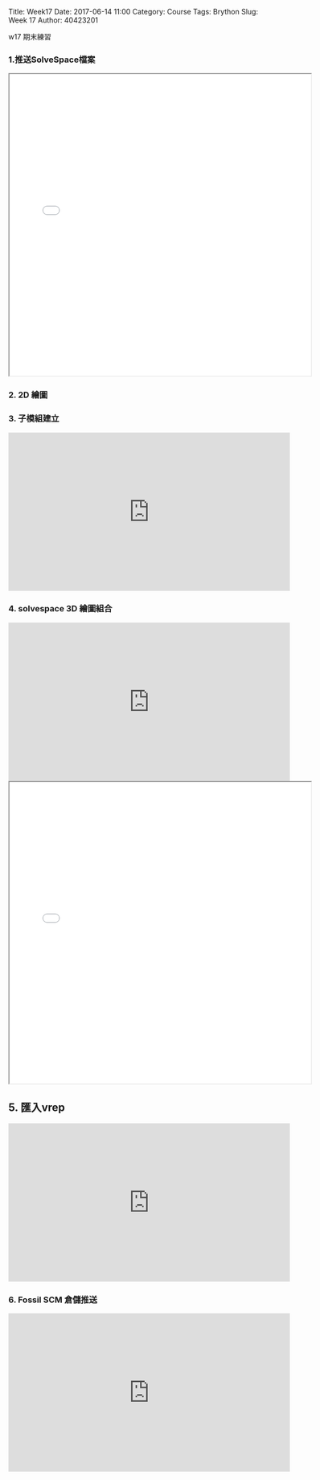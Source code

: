 Title: Week17
Date: 2017-06-14 11:00
Category: Course
Tags: Brython
Slug: Week 17
Author: 40423201



w17 期末練習

<!-- PELICAN_END_SUMMARY -->

<h3> 1.推送SolveSpace檔案</h3>

<iframe src="./../data/W17/40423201.html"width="600"height="600"></iframe>


<h3>2. 2D 繪圖</h3>


<!-- 導入 Brython 標準程式庫 -->
 <script src="../data/Brython-3.3.1/brython.js"></script>
<script src="../data/Brython-3.3.1/brython_stdlib.js"></script>
 
<!-- 啟動 Brython -->
<script>
window.onload=function(){
// 設定 data/py 為共用程式路徑
brython({debug:1, pythonpath:['./../data/py']});
}
</script>

<!-- 以下實際利用  Brython 繪圖-->
<canvas id="onegear2" width="800" height="600"></canvas>
<div id="onegear_div" width="800" height="20"></div>

<script type="text/python3">
from browser import document as doc
import math
# deg 為角度轉為徑度的轉換因子
deg = math.pi/180.
# 定義 Spur 類別
class Spur(object):
    def __init__(self, ctx):
        self.ctx = ctx
 
# 設定畫線參數 
    def create_line(self, x1, y1, x2, y2, width=3, fill="#f78a74"):
        self.ctx.beginPath()
        self.ctx.lineWidth = width
        self.ctx.moveTo(x1, y1)
        self.ctx.lineTo(x2, y2)
        self.ctx.strokeStyle = fill
        self.ctx.stroke()
    def create_line2(self, x1, y1, x2, y2, width=3, fill="#ef8f7c"):
        self.ctx.beginPath()
        self.ctx.lineWidth = width
        self.ctx.moveTo(x1, y1)
        self.ctx.lineTo(x2, y2)
        self.ctx.strokeStyle = fill
        self.ctx.stroke()
    def create_line3(self, x1, y1, x2, y2, width=3, fill="#798aea"):
        self.ctx.beginPath()
        self.ctx.lineWidth = width
        self.ctx.moveTo(x1, y1)
        self.ctx.lineTo(x2, y2)
        self.ctx.strokeStyle = fill
        self.ctx.stroke()
        

    def Gear(self, midx, midy, rp, n=20, pa=20, color="black"):
        
        rp = 250
        imax = 15
        m=2*rp/n
        a=m
        d=1.25*m
        ra=rp+a

        # self.create_line(起點X, 起點Y, 終點X, 終點Y)

        
        self.create_line2(384.1947976951, 169.1567173658, 489.3651263775, 331.3752774882)
        self.create_line2(203.7674751466, 343.7563406556, 247.9521167964, 520.7367176567)
        self.create_line2(247.9521167964, 520.7367176567, 354.7536604990, 409.9593670734)
        self.create_line2(435.3113763855, 357.7743666275, 551.4270504362,423.7243603515)
        self.create_line2(551.4270504362, 301.0651090795, 551.4270504362,423.7243603515)
        self.create_line3(0, 600, 692.2975863138,378.6920323223)
        self.create_line3(0, 600,692.2975863138,600)
        self.create_line2(384.1947976951,169.1567173658,272.2335233745,373.7767003923)
        self.create_line2(203.7674751466,343.7563406556,354.7536604990,409.9593670734)
        self.create_line2(435.3113763855,357.7743666275,551.4270504362,301.0651090795)

        if rd>rb:
            dr = (ra-rd)/imax
        else:
            dr=(ra-rb)/imax
        sigma=math.pi/(2*n)+math.tan(pa*deg)-pa*deg
        for j in range(-9, 10, +1):
            ang=-2.*j*math.pi/n+sigma
            ang2=2.*j*math.pi/n+sigma
            lxd=midx+rd*math.sin(ang2-2.*math.pi/n)
            lyd=midy-rd*math.cos(ang2-2.*math.pi/n)
            for i in range(imax+1):
                if rd>rb:
                    r=rd+i*dr
                else:
                    r=rb+i*dr
                theta=math.sqrt((r*r)/(rb*rb)-1.)
                alpha=theta-math.atan(theta)
                xpt=r*math.sin(alpha-ang)
                ypt=r*math.cos(alpha-ang)
                xd=rd*math.sin(-ang)
                yd=rd*math.cos(-ang)
                if(i==0):
                    last_x = midx+xd
                    last_y = midy-yd
            self.create_line((lxd),(lyd),(midx+xd),(midy-yd),fill=color)
            for i in range(imax+1):
                if rd>rb:
                    r=rd+i*dr
                else:
                    r=rb+i*dr
                theta=math.sqrt((r*r)/(rb*rb)-1.)
                alpha=theta-math.atan(theta)
                xpt=r*math.sin(ang2-alpha)
                ypt=r*math.cos(ang2-alpha)
                xd=rd*math.sin(ang2)
                yd=rd*math.cos(ang2)
                if(i==0):
                    last_x = midx+xd
                    last_y = midy-yd
                self.create_line((midx+xpt),(midy-ypt),(last_x),(last_y),fill=color)   
                if(i==imax):
                    rfx=midx+xpt
                    rfy=midy-ypt
                last_x = midx+xpt
                last_y = midy-ypt
            self.create_line(lfx,lfy,rfx,rfy,fill=color)
canvas = doc['onegear2']
ctx = canvas.getContext("2d")
x = (canvas.width)/2
y = (canvas.height)/2
r = 0.8*(canvas.height/2)
# 齒數
n = 36
# 壓力角
pa = 20
Spur(ctx).Gear(x, y, r, n, pa, "blue")
</script>


<h3>3. 子模組建立</h3>

<iframe width="560" height="315" src="https://www.youtube.com/embed/YkABXlRXNP0" frameborder="0" allowfullscreen></iframe>


<h3>4. solvespace 3D 繪圖組合</h3>

<iframe width="560" height="315" src="https://www.youtube.com/embed/Gdpe7u3dv2w" frameborder="0" allowfullscreen></iframe>


<iframe src="./../data/W17/f.html"width="600"height="600"></iframe>
 


<h2>5. 匯入vrep</h2>

<iframe width="560" height="315" src="https://www.youtube.com/embed/zjmRo41SN8w" frameborder="0" allowfullscreen></iframe>
 

<h3>6. Fossil SCM 倉儲推送</h3>

<iframe width="560" height="315" src="https://www.youtube.com/embed/i_gXHODqk1k" frameborder="0" allowfullscreen></iframe>
